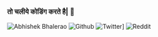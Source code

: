 ### तो चलीये कोडिंग करते है| 👋
![Abhishek Bhalerao](https://img.shields.io/badge/ABAppDev-Official-orange)
![Github](https://img.shields.io/github/followers/ABAppDev)
![Twitter](https://img.shields.io/twitter/follow/ab_appdev)]
![Reddit](https://img.shields.io/reddit/user-karma/link/AB-AppDev)


<!--
**AB-AppDev/AB-AppDev** is a ✨ _special_ ✨ repository because its `README.md` (this file) appears on your GitHub profile.

Here are some ideas to get you started:

- 🔭 I’m currently working on ... ANDROID
- 🌱 I’m currently learning ... KOTLIN
- 👯 I’m looking to collaborate on ... E-COMMERCE
- 🤔 I’m looking for help with ... PAYMENTS SYSTEM

-->
